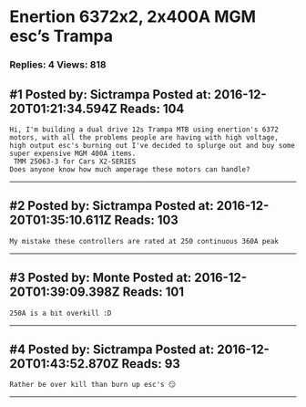 # Enertion 6372x2, 2x400A MGM esc&rsquo;s Trampa

### Replies: 4 Views: 818

## \#1 Posted by: Sictrampa Posted at: 2016-12-20T01:21:34.594Z Reads: 104

```
Hi, I'm building a dual drive 12s Trampa MTB using enertion's 6372 motors, with all the problems people are having with high voltage, high output esc's burning out I've decided to splurge out and buy some super expensive MGM 400A items.
 TMM 25063-3 for Cars X2-SERIES
Does anyone know how much amperage these motors can handle?
```

---
## \#2 Posted by: Sictrampa Posted at: 2016-12-20T01:35:10.611Z Reads: 103

```
My mistake these controllers are rated at 250 continuous 360A peak
```

---
## \#3 Posted by: Monte Posted at: 2016-12-20T01:39:09.398Z Reads: 101

```
250A is a bit overkill :D
```

---
## \#4 Posted by: Sictrampa Posted at: 2016-12-20T01:43:52.870Z Reads: 93

```
Rather be over kill than burn up esc's 😏
```

---
